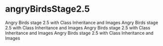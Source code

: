 # angryBirdsStage2.5
Angry Birds stage 2.5 with Class Inheritance and Images
Angry Birds stage 2.5 with Class Inheritance and Images
Angry Birds stage 2.5 with Class Inheritance and Images
Angry Birds stage 2.5 with Class Inheritance and Images

